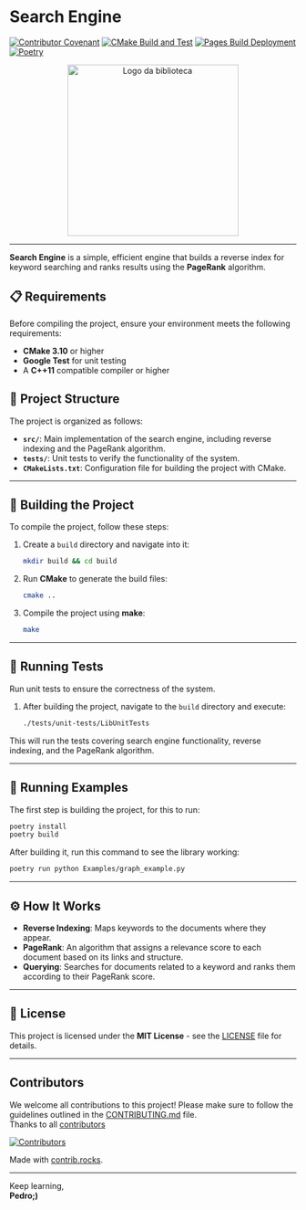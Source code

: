 # Search Engine
[![Contributor Covenant](https://img.shields.io/badge/Contributor%20Covenant-2.0-4baaaa.svg)](code_of_conduct.md)
[![CMake Build and Test](https://github.com/pedrobiqua/Search_Engine/actions/workflows/cmake-multi-platform.yml/badge.svg?branch=main)](https://github.com/pedrobiqua/Search_Engine/actions/workflows/cmake-multi-platform.yml)
[![Pages Build Deployment](https://github.com/pedrobiqua/Search_Engine/actions/workflows/pages/pages-build-deployment/badge.svg?branch=main)](https://github.com/pedrobiqua/Search_Engine/actions/workflows/pages/pages-build-deployment)
[![Poetry](https://img.shields.io/endpoint?url=https://python-poetry.org/badge/v0.json)](https://python-poetry.org/)

<p align="center">
  <img src="https://github.com/user-attachments/assets/3d2be218-6aa2-45af-a956-f1d0fde5bf7e" alt="Logo da biblioteca" width="300">
</p>

---

**Search Engine** is a simple, efficient engine that builds a reverse index for keyword searching and ranks results using the **PageRank** algorithm.

## 📋 Requirements

Before compiling the project, ensure your environment meets the following requirements:

- **CMake 3.10** or higher
- **Google Test** for unit testing
- A **C++11** compatible compiler or higher

## 📂 Project Structure

The project is organized as follows:

- **`src/`**: Main implementation of the search engine, including reverse indexing and the PageRank algorithm.
- **`tests/`**: Unit tests to verify the functionality of the system.
- **`CMakeLists.txt`**: Configuration file for building the project with CMake.

---

## 🔧 Building the Project

To compile the project, follow these steps:

1. Create a `build` directory and navigate into it:

    ```bash
    mkdir build && cd build
    ```

2. Run **CMake** to generate the build files:

    ```bash
    cmake ..
    ```

3. Compile the project using **make**:

    ```bash
    make
    ```

---

## 🧪 Running Tests

Run unit tests to ensure the correctness of the system.

1. After building the project, navigate to the `build` directory and execute:

    ```bash
    ./tests/unit-tests/LibUnitTests
    ```

This will run the tests covering search engine functionality, reverse indexing, and the PageRank algorithm.

---

## 🚀 Running Examples

The first step is building the project, for this to run:

```bash
poetry install
poetry build
```

After building it, run this command to see the library working:

```bash
poetry run python Examples/graph_example.py
```

---

## ⚙️ How It Works

- **Reverse Indexing**: Maps keywords to the documents where they appear.
- **PageRank**: An algorithm that assigns a relevance score to each document based on its links and structure.
- **Querying**: Searches for documents related to a keyword and ranks them according to their PageRank score.

---

## 📄 License

This project is licensed under the **MIT License** - see the [LICENSE](LICENSE) file for details.

---

## Contributors

We welcome all contributions to this project! Please make sure to follow the guidelines outlined in the [CONTRIBUTING.md](CONTRIBUTING.md) file.<br>
Thanks to all [contributors](https://github.com/pedrobiqua/Search_Engine/graphs/contributors)

[![Contributors](https://contrib.rocks/image?repo=pedrobiqua/Search_Engine)](https://github.com/pedrobiqua/Search_Engine/graphs/contributor)


Made with [contrib.rocks](https://contrib.rocks).

---

Keep learning,<br>
**Pedro;)**
